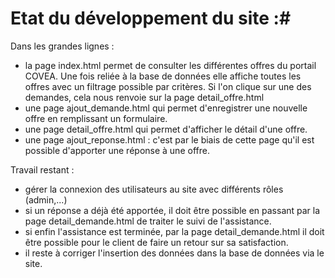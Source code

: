# Etat du développement du site :#

Dans les grandes lignes :
 - la page index.html permet de consulter les différentes offres du portail COVEA. Une fois reliée à la base de données elle affiche toutes les offres avec un filtrage possible par critères.
    Si l'on clique sur une des demandes, cela nous renvoie sur la page detail_offre.html
 - une page ajout_demande.html qui permet d'enregistrer une nouvelle offre en remplissant un formulaire.
 - une page detail_offre.html qui permet d'afficher le détail d'une offre. 
 - une page ajout_reponse.html : c'est par le biais de cette page qu'il est possible d'apporter une réponse à une offre.
    
 
Travail restant :

  - gérer la connexion des utilisateurs au site avec différents rôles (admin,...)
  - si un réponse a déjà été apportée, il doit être possible en passant par la page detail_demande.html de traiter le suivi de l'assistance.
  -  si enfin l'assistance est terminée, par la page detail_demande.html il doit être possible pour le client de faire un retour sur sa satisfaction.
  - il reste à corriger l'insertion des données dans la base de données via le site.
